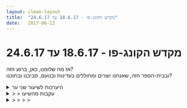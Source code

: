 ```yaml
---
layout: clean-layout
title:  "מקדש הקונג-פו - 18.6.17 עד 24.6.17"
date:   2017-06-12
---
```

# מקדש הקונג-פו - 18.6.17 עד 24.6.17 
אז מה שלומנו, כאן, ברגע הזה?<br> ובבית-הספר הזה, שאנחנו יוצרים ומחוללים בעדינות ובנועם, סביבנו ובתוכנו?

<details>
                    <summary>היערכות לשיעור שני ער</summary>
                    חדש, עמוק, שמח, קסם. רוצה שערים חדשים היום. שני מודלים שעולים בי והייתי רוצה שיהיו נוכחים, תלויים באוויר כמו מין ספרי עזר כאלה הם 4 השערים ו-6 האמנים (הפירמידה והקוביה). להעמיק את החיבור אל הדבר שקראתי לו ברביעי לפני שבועיים - &quot;השקט העתיק הנובע מהגוף - והרפואה העמוקה הטמונה בו&quot;. להעמיק בהרמוניה עם הקרקע - גלגולים למשל חופשי קדימה ואחורה. רוצה התייחסות טובה אל רשימת המטרות קצרות הטווח שאני עוסק בהן כרגע. <br> <br> לקרוא ולכתוב קצת בספר אמנות הלחימה שלי. עליית רמה בעומק ובמיקוד שבהן אני על הפרוייקט הזה. כולל נוכחות של מנחה חיצוני פנימי (מגניב) שמתקן שגיאות ונותן הנחיות. עליית רמה בתקשורת פשוטה וממורכזת עם האחרים. נוכחות גבוהה יותר במהלך קבלת הנחיות - אני משתמש בהן באופן מודע. הן פותחות איזורי מחקר. יצאתי מהשיעור שמח, מחייך, פשוט.
                  </details><details>
                    <summary>> > עקבות מהשיעו</summary>
                    החל ב- 19:20 לערך.<br> הסתיים בסביבות 23:00 (נדמה לי)<br> מיכל, שיר, אסא, ריב, שני, אליאור<br> <br> התקדמות בהגעה נינוחה לשיעור. מצויין. <br> <br> השקט העתיק העולה מן הגוף - דרושה קצת יותר כוונה בהעמקה אל זה. <br> <br> התקדמות בקפיצת ארבע גפיים על או מעל מכשול - יש לשים לב לבטיחות באופן מיוחד בתרגיל זה. הוא חייב להתבצע מאוד בטוח ונינוח. אפילו טיפה של רשלנות מבחינה זו, כבר הופכת אותו למעט מפחיד. קל לעשות אותו בטוח. רק צריך את המודעות הזו. <br> <br> עבודה על שלמות תנועתית של הבעיטות. באיטיות, במכוונות. עבודת שליטה באוויר. ניתן להניח לעבודה זו להתפתח בהדרגה למעין טאי צ&#39;י של הרגליים. ואז לשחק בחופשיות עם קצבים ועוצמות. קצת תחושה של רקדן בלט כזה. ואן דאם. <br> <br> גלגולים: קל מאוד לעשות שהרגליים לא יחבטו ברצפה. המיקוד הזה גם עוזר בדברים אחרים. הריצפה היא חברה שלי, בת בריתי הנאמנה. ברגע שדבר זה נמצא במודעות, איכות העבודה עימה עולה. <br> <br> עבודה עם שיעור ראשון של תלמיד חדש: כיף, מגוון, עדין, בטוח, מתאים לאדם. בסוף השיעור ניתן לעבור יחד על הדברים שעשינו, כדי שייצא עם מודעות לרשימה המגוונת והעשירה של הדברים שהוא עבר בשיעור.<br> <br> התקדמות במיומנות בתפעול המערכות הרגשית, התנועתית והאינסטיקטיבית. <br> <br> עבודה איכותית עם רגשות - כעס ואשמה.<br> האשם מושלם ואהוב על ידי בדיוק כפי שהוא, ללא סייגים וללא פשרות. עכשיו ניתן גם לחפש איך ומה לשפר ולהיטיב.<br> <br> המערכת האינסטינקטיבית:<br> מצב שבו המערכת נמשכת למה שטוב לה, ונדחית באופן טבעי ממה שמזיק לה. אינטגרציה של המערכת עם הרגשות והמחשבות. זה חלק ממוגנות חסרת פשרות. שגם הסעיף הקודם עסק בה.<br> <br> עוד המערכת הרגשית:<br> לפנות אל סימפטומים גופניים ולהיות מוכן להרגיש אותם רגשית. להזמין אותם להתבטא רגשית. <br> <br> תודה!!<br>
                  </details><details>
                    <summary>> > > > </summary>
                    
                  </details><details>
                    <summary>ראשון 18:00 18.</summary>
                    <br> שעת התחלה : 17:33<br> <br> עבודה על חמשת הערכויות שקיבלתי בשיעור הקודם. <br> התחלתי את השיעור עם השעון וראיתי שמסתדר שכל הערכות תקבל חצי שעה.<br> <br> לפני כל הערכות חשבתי על אופציות נוספות (בנוסף למה שקיבלתי שבוע שעבר) להערכות, ורשמתי אותן במחברת.<br> וביצוע ברמה שמתאפשרת לכל הערכות.<br> <br> הערכות 1 :<br> שיעור קונג פו לבד : <br> יצירת קווים מנחים לשיעור כגון איזה אומנות מקבלת דגש (לחימה, יכולת או בריאות) מיקום, זמן. מה אני רוצה ללמוד עכשיו מה לטווח הארוך.<br> שלווה ונינוחות האופציה לשנות ולהנות .<br> בשלב השני ניסיתי ליצור שיעור בעצמי.<br> <br> הערכות 2 :<br> שיפור מקום העבודה, הסיטואציה שקיבלתי שבוע שעבר היתה קבלת פרויקט חדש. הרגשתי חופשי לשנות את הסיטואציה לכזו שאין ברשותי משימה ברורה כאשר אני במקום מסוים. <br> יצאו לי מלא אופציות ורובן דרשו להכין רשימות. <br> הכי מאתגר וקשה היא משימת הכנסת מוטיבציה והנאה.<br> בשלב השני ניסיתי ליצור רשימה שכזו באחד הפרויקטים.<br> <br> בין הערכויות מצאתי את עצמי הולך ומנסה לשחרר בעיקר את הכתפיים והאגן בהשראת תרגיל תחרות השחרור.<br> <br> הערכות 3 :<br> קרב אימון.<br> עבודה רגלים בעיטות התחמקויות חבטות.<br> במהלך העבודה האישית הציע לי ריב עבודה משותפת, אם משתלב בשיעור, ושאל מה ארצה. קצת מוזר היה להגיד קרב במיוחד בהזדמנות הראשונה שאנחנו עשויים לעבוד ביחד. אבל זה הכי השתלב בשיעור. והטיימינג היה מדויק.<br> שמחתי מאוד לעבוד איתו ממש בקטנה, אפיילו קיבלתי אינפוט, מתנה ממנו, לבחור צעד פשוט שעליו ארצה לעבוד (בחרתי בהגנה מירבית)<br> המשכנו לעוד מספר שניות נפלאות, המתנה שלו עזרה מאוד. <br> <br> הערכות 4 : <br> תצוגה / מבחן<br> מחשבה על מה עשויים לתת לי .<br> יצאו לי שתי הנחויות : הצג שתי פורמות עבדתי על מהירות של פרומה 1 ו - 3.<br> הכן מקטע בעל 7 תנועות :&nbsp;&nbsp;עבדתי על הקטע ויצא : עמידת מוצא, מעבר לעמידת קרב רגל לאחור, הסטה של בעיטה עם כריות היד, בעיטה צידית עם הרגל הפנויה -קידמית, בעיטה עם הרגל השניה סיבוב מבחוץ לבפנים,סיבוב לבעיטה צידית נוספת, כניסה עם מרפק וחבטה ממשיכה.<br> <br> <br> הערכות 5 :<br> דיבור עם זר.<br> דמיון סיטואציה הפוכה.<br> דיבור עם 2 אנשים זרים בכל יום למשך שבוע, 3 לשבוע לאחר, 4 לשבוע לאחר.<br> דמיון הסנריו הגרוע ולקבל אותו בנינוחות והבנה.<br> <br> שעת סיום : 20:00
                  </details><details>
                    <summary>ראשון ב-20:00, 18.6.17</summary>
                    בדרך - התחלתי עם חישת הגוף ועברתי להטען מהיופי בסביבה חיצונית. היו צבעים מרהיבים בשמיים של שעות הדמדומים<br> הנאה מהנשימה בישיבה - היה ממש טוב<br> תנועות של חימום וגמישות באופן מיטיב. היה די חם ושמרתי על תנועות מינימליסטיות.<br> שיפור ההרמוניה עם הקרקע<br> עבודה חופשית - שכבתי על הקרקע והרפיתי עד שהרגשתי שמטפסים עלי כל מני דברים מגרדים. זה העסיק אותי עוד פרק זמן כלשהו במהלך התרגילים הבאים.<br> כפות ידיים ורגליים מונחות על הקרקע, לחוש את המגע עם הקרקע ולשחרר את הנשימה.<br> אותו תרגיל, ללא המגבלה של ידיים ורגליים על הקרקע. מרגישים את החלקים שנוגעים בקרקע.<br> דילוגים מרגל לרגל. לאחר מספר שניות הרגשתי שגופי מתחמם מעבר לרצוי מבחינתי. שיניתי את התרגיל וצמצמתי את התנועות בהדרגה עד כדי העברת משקל מרגל לרגל.<br> הונחיתי לשים לב לכך שהתשדורות הפנימיות שאני מקבל שקשה ושאני לא יכול להמשיך, לא בהכרח אומרות שעלי לעצור, ושאם אמשיך אני עשוי לגלות שזה מועיל לי ושהגוף שלי אוהב את זה (לא בדיוק במלים האלו, אבל זו היתה רוח הדברים כפי שאני זוכר)<br> התאור נשמע מוכר, ואם זאת לא תאם את מצבי ואת הסיבות להאטה בתנועה. הרגשתי שלא כל כך רואים אותי, אף כי הדברים לא נאמרו רק עבורי.<br> בהמשך הונחיתי בישיבה, לשחרר את השומר המדומה, שגורם לי לעצור מפעילות רצויה כלשהי מסיבות דמיוניות, כמו עייפות וקושי או שעמום ולהציב במקומו שומר ממשי ומחובר (משהו בסגנון הזה). שוב הרגשתי שההנחיה לא כל כך מתאימה עבורי. ניסיתי לעבוד עם זה, לחפש מצבים בחיים עבורם זה כן מתאים.<br> עבודה קצרה עם גילגולים<br> ברכה<br> <img src="http://www.timg.co.il/tapuzForum/images/Emo23.gif" alt="|לב|"><br>
                  </details><details>
                    <summary>*** עזרה זמנית מבן: מפות-ידע **</summary>
                    טיילו רגע למעלה במבטכם, אל ראש עמוד האינטרנט הזה. יכול להיות שתצטרכו לגלול אותו קצת (אגב, <a href=http://www.magicalkungfu.com/innergate.php target=_blank style=color:blue>זוכרים</a> שלא קוראים ביומן השיעורים דרך הסמרטפון, בדרך כלל? יודעים למה?).<br> <br> בראש עמוד האינטרנט הנוכחי, אתם יכולים לראות את ההנחיות הבסיסיות, הראשוניות, לשימוש ביומן השיעורים.<br> כפי שאנחנו יכולים לראות, זה מתחיל ככה:<br> <br> &quot;ליומן שיעורים זה שלוש מטרות בסיסיות: <br> 1. <b>לתעד את החומר</b> שלמדנו בשיעור. <br> 2. <b>לקבל תשובות לשאלות</b> שעלו בנו במהלך/בעקבות השיעור. <br> 3. לשקף את השיעור שלנו לאחרים, איך היה לנו (למשל: הצלחות, קשיים, תובנות).&quot;<br> <br> כפי שאתם יודעים, אם אתם עוקבים (ואם לא אז הנה, התחלתם לעקוב עכשיו, מזל טוב! יששש!!!), אנחנו נמצאים כבר בשלב הרביעי מתוך חמישה, ביישום הבסיסי של סעיף 1.<br> כלומר, נשאר לנו כרגע רק לעבור שם מ&quot;דרגה 4&quot; ל&quot;דרגה 5&quot;.<br> <br> הנה עוד מידע על כך:<br> <a href=http://www.tapuz.co.il/communa/viewmsgcommuna.asp?communaid=40780&msgid=56697474 target=_blank style=color:blue>העזרה של 4.6.2017</a><br> <a href=http://www.tapuz.co.il/communa/viewmsgcommuna.asp?communaid=40780&msgid=56692466 target=_blank style=color:blue>העזרה של 29.5.2017</a><br> <br> בהצלחה ובהנאה לנו בהמשך דרך פלאים זו <img src="http://www.timg.co.il/tapuzForum/images/Emo77.gif" alt="|שי|"><br><br><table width='70%' cellpadding='0' cellspacing='0' bgcolor='#C6C7C6'><tr><td height='1'></td></tr></table><br><b>מדברים על מדיטציה:</b> <a href="http://forums.tapuz.co.il/meditation" target="_blank">http://forums.tapuz.co.il/meditation</a><br/><br/>לומדים את אמנות המדיטציה: <a href="http://www.ThePracticalMeditation.com" target="_blank" rel=nofollow>www.ThePracticalMeditation.com</a><br/>לומדים את אמנות היכולת: <a href="http://www.MagicalChanging.com" target="_blank" rel=nofollow>www.MagicalChanging.com</a>
                  </details><details>
                    <summary>> > חלקיקים לדוגמה משני 20:30, 19.6.201</summary>
                    יש צורות רבות ושונות של דילוגים &quot;על הכריות&quot;. הנה כמה דוגמאות בסיסיות: יש את הצורה שלומדים בדרך כלל בהתחלה. יש צורה שהפוכה לה, שבה הרגליים נעות פנימה במקום החוצה. יש צורה שכוללת מעין גלישה לאחור. יש צורה שבה נעים אחורה וקדימה, אחורה על שתיים וקדימה על אחת, באופן שמאפשר לנו להטעות את היריב ולנטרל אותו.<br> <br> אפשר לנהל לעצמנו את השיעור בתוך בתי-ספר מוגדרים, כגון בית-הספר לאמנות התנועה, בית-הספר לאמנות ההגנה, בית-הספר לאמנות היצירה וכו&#39;.<br> <br> עשיית משהו מתוך פונקציה שגויה אצלנו, נקראת על-ידי אנשים &quot;חוסר כשרון&quot;, &quot;מגושמות&quot; ועוד. עשיית משהו מתוך פונקציה נכונה אצלנו, נקראת על-ידי אנשים &quot;כשרון&quot;, &quot;השראה&quot; ועוד. למעשה, אפשר שאנחנו מוכשרים ביותר במשהו שדימינו כי איננו מוכשרים בו. פשוט התרגלנו לגשת אליו דרך פונקציה לא נכונה. יש פונקציה שיודעת לתפוס כדור, אחרת יודעת לקרוא את הבעותיהם של אנשים וכו&#39;. יש בנו אלפי פונקציות. כל אחת יודעת לעשות את שהיא יודעת לעשות.<br> אם ננסה להשתמש לצרכי פתרון תרגיל בחשבון, בפונקציה שיודעת מה אחרים מרגישים, יהיה נדמה לנו שאנחנו לא טובים בחשבון או שחשבון זה קשה; ואם ננסה להשתמש לצרכי ידיעת רגשותיהם של אחרים, בפונקציה שיודעת לפתור תרגילים בחשבון, יהיה נדמה לנו שאנחנו לא טובים בקריאת אנשים. בשני המקרים, אפשר שאנחנו מוכשרים ביותר בדבר שאותו ניסינו לעשות, אולם פשוט לא הענקו לעצמנו צ&#39;אנס.<br> בעזרת עזרה מתאימה, אפשר לעבור להשתמש בפונקציה המתאימה, לכל דבר ודבר.<br> <br> כל פונקציה וכל תפקוד, עוברים את השיעור שלהם.<br> יש לאפשר להם להיות בתרגיל, להיות בשיעור, במידה הנדרשת, הקוראת להם.<br> <br> בראש ובראשונה, יש לשמור על עצמנו.<br> באם משהו לא מדוייק, יש להתחיל באמירת STOP מיידית, הימנעות מכל המשך... ואז לבדוק מה, מי, מו, כמה, למה.<br> לא מתגלגלים על הראש. גלגול נעשה מבלי שהראש נוגע כלל בקרקע, אפילו לא קצת בטעות.<br> <br> ארבע הסטות בסיסיות:<br> החוצה (&quot;קוף&quot;), פנימה (&quot;נחש&quot;), החוצה &quot;הפוכה&quot; (&quot;ענן&quot;), פנימה &quot;הפוכה&quot; (&quot;ענן&quot; גם כן).<br> כל אחת מהן יכולה להתבצע בעזרת היד הקדמית או האחורית.<br> יש להיזהר מלקבע כינויים ושמות.<br> מישהו יכול להגיד &quot;החוצה&quot; או &quot;פנימה&quot; ולהתכוון למשהו אחר לגמרי.<br> בכל שיחה, יש להתכוונן זה לזה בפשטות, בלא צורך בדיון, בדרך כלל.<br> <br> אפשר לאפשר לרגל לנטרל את הזולת באבחה תלת-תנועתית:<br> לרגל, לראש, לגוף.<br> <br> בקרב הפלות, אפשר להתקדם בהדרגה, תחילה פשוט על-ידי פגיעה ביציבות של היריב.<br> זה לא רק &quot;הפלה&quot; או &quot;אי הפלה&quot;, אלא גם תהליך של איבוד יציבותו, עד להפלתו.<br> <br> כאמור, אלה הם רק <b>דוגמאות לחלקיקים</b>. יש הרבה חומר נוסף, אחר לגמרי, שהועבר בשיעור (מבחוץ ו/או מבפנים). בעקרון אפשר למצוא (hopefully) מידע נוסף שהוצב במקום המתאים ביומן השיעורים (בתגובה לשיעור <b>ולא כאן</b>).<br><br><table width='70%' cellpadding='0' cellspacing='0' bgcolor='#C6C7C6'><tr><td height='1'></td></tr></table><br><b>מדברים על מדיטציה:</b> <a href="http://forums.tapuz.co.il/meditation" target="_blank">http://forums.tapuz.co.il/meditation</a><br/><br/>לומדים את אמנות המדיטציה: <a href="http://www.ThePracticalMeditation.com" target="_blank" rel=nofollow>www.ThePracticalMeditation.com</a><br/>לומדים את אמנות היכולת: <a href="http://www.MagicalChanging.com" target="_blank" rel=nofollow>www.MagicalChanging.com</a>
                  </details><details>
                    <summary>> > חלקיקים לדוגמה משלישי 09:00, 20.6.201</summary>
                    אגרוף הוא תנועה מהירה כברק, השבה לבסיסה. הוא לא מורכב משתי תנועות - הלוך ושוב - אלא מתנועת חזרה בלבד, חזרה מעומק המטרה. החזרה כבר כוללת בתוכה, באופן טבעי, הכרחי ובלתי-נמנע, את ההגעה לשם. מיומנות הבסיס היא נגיעה בפני השטח. זהו האיכון. כדי לקבל אפקט, מכוונים פנימה יותר, החל ממילימטר עמוק יותר מפני השטח וכלה בכמה עשרות ס&quot;מ.<br> <br> בכל חבטה שהיא, עבודה עם מטרה נייחת היא סוג של הקדמה. כשעוברים את שלב ההתחלה, המטרה מתחילה לנוע בהתאם.<br> <br> אפשר לעבוד עם כרית, אפשר לעבוד באוויר, שתי הדרכים משלימות זו את זו - ויש כמובן רבות נוספות.<br> <br> לא נותנים אגרופים מקרוב, נותנים אותם מרחוק.<br> <br> אפשר להעצים בעיטה על-ידי ביצועה מהאוויר.<br> <br> אפשר ורצוי לעבוד על דברים מבלי לפגוע בעצמנו כלל.<br> זה לא פוגע בעבודה - להיפך.<br> <br> עמידת ידיים והליכת ארבע הן שתי צורות בסיסיות, מני רבות, של תנועה.<br> <br> אפשר לכלול בכל שיעור הזנות זעירות, בנות מספר שניות, של נושאים שונים, מיומנויות שונות, כרצוננו.<br> כך, בדקה-שתיים של עבודה מדי שיעור, לאורך זמן, אפשר לחולל שינויים ושיפורים עצומים.<br> <br> מפת שיעור היא כלי שמאפשר לנו להפיק יותר מכל שיעור, ליהנות ממנו יותר, ללמוד ממנו יותר.<br> גם מפת יממה או מפת יומיום עושה את אותו הדבר, לא רק לשיעור אלא ליום הנתון כולו.<br> <br> כאמור, אלה הם רק <b>דוגמאות לחלקיקים</b>. יש הרבה חומר נוסף, אחר לגמרי, שהועבר בשיעור (מבחוץ ו/או מבפנים). בעקרון אפשר למצוא (hopefully) מידע נוסף שהוצב במקום המתאים ביומן השיעורים (בתגובה לשיעור <b>ולא כאן</b>).<br><br><table width='70%' cellpadding='0' cellspacing='0' bgcolor='#C6C7C6'><tr><td height='1'></td></tr></table><br><b>מדברים על מדיטציה:</b> <a href="http://forums.tapuz.co.il/meditation" target="_blank">http://forums.tapuz.co.il/meditation</a><br/><br/>לומדים את אמנות המדיטציה: <a href="http://www.ThePracticalMeditation.com" target="_blank" rel=nofollow>www.ThePracticalMeditation.com</a><br/>לומדים את אמנות היכולת: <a href="http://www.MagicalChanging.com" target="_blank" rel=nofollow>www.MagicalChanging.com</a>
                  </details><details>
                    <summary>> > חלקיקים לדוגמה משלישי 21:30, 20.6.201</summary>
                    אפשר לסיים את השיעור בעזרת X אמירות (מוחלט מראש) של רצף מסויים, כגון &quot;הכל בסדר&quot; או &quot;אני אמן בלהיות עצמי&quot;.<br> אפשר לתת לכל אמירה ואמירה משמעות עמוקה עבורנו.<br> <br> אפשר שכמחצית מהחוויה הנתונה, במקום להיבלע בחוויה הנתונה, תהא של עצמי החווה את החוויה הנתונה.<br> <br> אפשר לדמיין שכולם אוהבים אותי ונותנים לי את היחס שאני רוצה.<br> וההיפך.<br> ולעשות את שניהם בכל מיני גוונים ורמות.<br> ולשים לב מה כל דבר עושה לי.<br> <br> אפשר בכל סיטואציה נתונה לטפח כרצוננו את רובד המנוחה ורבדים נוספים של השתפרות/השתדרגות.<br> <br> אפשר להעביר את הכרית בינינו, בעזרת השלכה לאוויר, תוך שבכל פעם שאנחנו מחזיקים את הכרית, הפרטנר יכול לחולל שבע בעיטות או מספר אחר כלשהו עליו הסכמנו, כמו גם פרמטרים אחרים שתיאמנו בינינו.<br> <br> אפשר להעמיק את ההרמוניה בין כפות רגלינו לסביבה, בין היתר בעזרת עבודה על שלל איכויות כגון:<br> ~ חישת הקרקע בעזרת כפות הרגליים<br> ~ שימוש בקרקע כדי לחולל עיסוי פלאי לכפות רגלינו<br> ~ הדרגתיות ועדינות<br> <br> אפשר שכל אחד יעניק לשני שבע בעיטות ברגליים, לפי תור.<br> אפשר תחילה לאפשר להן להיות; ובהמשך להקשות עליהן בעזרת תנועותנו.<br> אפשר גם להפוך את זה בהמשך לסימולטני, להוסיף ידיים וכו&#39;.<br> <br> כאמור, אלה הם רק <b>דוגמאות לחלקיקים</b>. יש הרבה חומר נוסף, אחר לגמרי, שהועבר בשיעור (מבחוץ ו/או מבפנים). בעקרון אפשר למצוא (hopefully) מידע נוסף שהוצב במקום המתאים ביומן השיעורים (בתגובה לשיעור <b>ולא כאן</b>).<br><br><table width='70%' cellpadding='0' cellspacing='0' bgcolor='#C6C7C6'><tr><td height='1'></td></tr></table><br><b>מדברים על מדיטציה:</b> <a href="http://forums.tapuz.co.il/meditation" target="_blank">http://forums.tapuz.co.il/meditation</a><br/><br/>לומדים את אמנות המדיטציה: <a href="http://www.ThePracticalMeditation.com" target="_blank" rel=nofollow>www.ThePracticalMeditation.com</a><br/>לומדים את אמנות היכולת: <a href="http://www.MagicalChanging.com" target="_blank" rel=nofollow>www.MagicalChanging.com</a>
                  </details><details>
                    <summary>> > חלקיקים לדוגמה מרביעי 07:00, 21.6.201</summary>
                    אפשר לטפח את ישות הבעיטה שלנו ולעשותה יותר ויותר כייפית, מיטיבה, מועילה, מופלאה וכו&#39;.<br> <br> אפשר לתת שבע בעיטות לכרית ולהתחלף במסירה חלקה, כאשר אחיזת הכרית והעבודה עם האנרגיה של הבעיטות, של עצמנו וכו&#39;, איננה חשובה פחות מאשר הבעיטות עצמן.<br> <br> אפשר להעמיק את החופש שלנו... ולהשתמש בו בתבונה רבה.<br> <br> כאמור, אלה הם רק <b>דוגמאות לחלקיקים</b>. יש הרבה חומר נוסף, אחר לגמרי, שהועבר בשיעור (מבחוץ ו/או מבפנים). בעקרון אפשר למצוא (hopefully) מידע נוסף שהוצב במקום המתאים ביומן השיעורים (בתגובה לשיעור <b>|ולא כאן</b>).<br><br><table width='70%' cellpadding='0' cellspacing='0' bgcolor='#C6C7C6'><tr><td height='1'></td></tr></table><br><b>מדברים על מדיטציה:</b> <a href="http://forums.tapuz.co.il/meditation" target="_blank">http://forums.tapuz.co.il/meditation</a><br/><br/>לומדים את אמנות המדיטציה: <a href="http://www.ThePracticalMeditation.com" target="_blank" rel=nofollow>www.ThePracticalMeditation.com</a><br/>לומדים את אמנות היכולת: <a href="http://www.MagicalChanging.com" target="_blank" rel=nofollow>www.MagicalChanging.com</a>
                  </details><details>
                    <summary>> > חלקיקים לדוגמה מרביעי 20+22, 21.6.201</summary>
                    אפשר לפתוח מרחב פנימי של ריבועים, חלונות אור, אפילו לפני שיודעים איזה נושאים נכללים בכל אחד מהם.<br> <br> שישה צמדים מועילים לחציית הפרק הראשון: אמני תנועה ולחימה, בריאות והגשמה, למידה ואושר.<br> <br> ארבע שכבות שאפשר למצוא ב&quot;עצמנו&quot;:<br> 1. אותנו הנצחיים יחסית, היי;<br> 2. כשהתגלמנו בעולם הזה כבני-אדם, יצרנו משהו חדש, אפשר להגיד, שאותו הבאנו לעולם הזה;<br> 3. כאן, התפתחו בנו והצטרפו אלינו מגוון דברים;<br> 4. וגם הסתפחו אלינו ומשוקפים מאיתנו דברים שאינם עצמנו כלל וכלל.<br> כל אחת משלוש השכבות הראשונות הן <b>אנחנו</b>, בשכבות שונות שלנו.<br> השכבה הרביעית, בהגדרתה, <b>איננה</b> אנחנו אך יכולה להופיע ככזאת, בפנינו ובפני אחרים.<br> זוהי לא תיאוריה, אלא תרגיל או מפת עבודה.<br> <br> שקי החול שאותם אנחנו מטילים החוצה מכדור הפורח שלנו בכדי שימריא, ובכן, איננו שונאים אותם או נאבקים בהם, להיפך, הם עוזרים לנו (ועזרו לנו גם קודם) ואנחנו מודים להם. גם אחרי ששחררנו אותם והמראנו, אנחנו חושבים עליהם בהודיה.<br> <br> השכבה הראשונה (&quot;החצר החיצונית&quot;) היא רובד אוטומטי למדי.<br> השכבה השניה (&quot;החצר הפנימית&quot;) דורשת יותר אמת, יותר יוזמה, יותר ביטוי, יותר להיות עצמנו; היא רובד של יצירה.<br> השכבה השלישית (&quot;אולם הכניסה של המקדש&quot;) היא כבר משהו אחר לגמרי.<br> אם הילד שבא לגן הילדים מייצג את השכבה הראשונה ואותו ילד שגדל בשנה-שנתיים ועודנו מגיע לגן אולם קודם כל בשביל לעזור לילדים ולגננת מייצג את השכבה השניה, אז השכבה השלישית יכולה להיות מיוצגת על-ידו כשהוא כבר גדול ומגיע לא כילד אלא כבוגר שבא לטפל בילדים האחרים + לקדם את כל הארגון.<br> <br> אפשר להיפתח תנועה חדשה לגמרי או חדשה למדי, בעודנו משתמשים בהנחת עבודה לפיה יש רבות כאלה.<br> אפשר לאחר-מכן לעשות זאת גם ברובד של תנועה פנימית כלשהי.<br> <br> כאמור, אלה הם רק <b>דוגמאות לחלקיקים</b>. יש הרבה חומר נוסף, אחר לגמרי, שהועבר בשיעור (מבחוץ ו/או מבפנים). בעקרון אפשר למצוא (hopefully) מידע נוסף שהוצב במקום המתאים ביומן השיעורים (בתגובה לשיעור <b>ולא כאן</b>).<br><br><table width='70%' cellpadding='0' cellspacing='0' bgcolor='#C6C7C6'><tr><td height='1'></td></tr></table><br><b>מדברים על מדיטציה:</b> <a href="http://forums.tapuz.co.il/meditation" target="_blank">http://forums.tapuz.co.il/meditation</a><br/><br/>לומדים את אמנות המדיטציה: <a href="http://www.ThePracticalMeditation.com" target="_blank" rel=nofollow>www.ThePracticalMeditation.com</a><br/>לומדים את אמנות היכולת: <a href="http://www.MagicalChanging.com" target="_blank" rel=nofollow>www.MagicalChanging.com</a>
                  </details><details>
                    <summary>> > > > * אופס, צ"ל: "לחציית הפרק השני</summary>
                    <br><br><table width='70%' cellpadding='0' cellspacing='0' bgcolor='#C6C7C6'><tr><td height='1'></td></tr></table><br><b>מדברים על מדיטציה:</b> <a href="http://forums.tapuz.co.il/meditation" target="_blank">http://forums.tapuz.co.il/meditation</a><br/><br/>לומדים את אמנות המדיטציה: <a href="http://www.ThePracticalMeditation.com" target="_blank" rel=nofollow>www.ThePracticalMeditation.com</a><br/>לומדים את אמנות היכולת: <a href="http://www.MagicalChanging.com" target="_blank" rel=nofollow>www.MagicalChanging.com</a>
                  </details><details>
                    <summary>> > חלקיקים לדוגמה מחמישי 18:00, 22.6.201</summary>
                    אפשר להפוך לחיה אחרת, ברמה כזאת או אחרת.<br> ואז, לעבור כך דרך מקום כלשהו או כל דבר אחר.<br> <br> שלוש בעיטות בסיסיות: ישרה קדימה כזאת, מבפנים לבחוץ, מבחוץ לבפנים.<br> הראשונה נהדרת לתקיפה והיא בסיסית מאד, בעיקר תוך כדי דילוג-התקדמות שכזה.<br> השניה והשלישית נהדרות להגנה, להסטה של הראשונה, כאשר השלישית משלבת בכך גם תקיפה בקלות.<br> כל השלוש מגוונות, חשובות ומופלאות.<br> <br> יש ליצור מגע עם האחרים בזמן העבודה.<br> בזמנים אחרים, יש להימנע מליצור מגע עם האחרים בזמן העבודה.<br> <br> יש להשתמש בדמיוננו בעת העבודה באוויר.<br> למשל, כשבועטים, לדמיין את המטרה במדוייק ולחוש את האפקט המבוקש.<br> <br> שלושה צמדים רבי עוצמה, המסייעים לחצות את הפרק השני:<br> אמני תנועה ואמני לחימה<br> אמני בריאות ואמני הגשמה<br> אמני למידה ואמני אושר<br> <br> אפשר להבחין ביצירות שכבר חלפו דרכנו לעולם - יצירות שהתאפשר לברוא דרכנו.<br> ואלה שעדיין לא או לא לגמרי, אך שלגמרי כאן ומבקשות לחלוף דרכנו.<br> <br> יש צורות שונות של מעבר מידיים-על-הקרקע לרגליים-על-הקרקע.<br> צורות שונות של גלגלון הן חלק מהן.<br> <br> אמני למידה מזהים את הפוטנציאל האנושי העמוק שסובב אותם.<br> חוקרים אותו.<br> מהווים חלק ממנו.<br> מנגישים אותו ואת עצמם כחלק מאותו פוטנציאל עמוק ונרחב ביותר.<br> מסוגלים לעבוד היטב עם אנשים אחרים; ומסוגלים לעבוד היטב עם עצמם, לבד.<br> <br> אפשר לזהות בנו שכבות רבות, רבדים רבים.<br> מקורותיהם שונים מאד.<br> אפשר לזהות את המקור האלוהי של הגוף, לדוגמה, ממש כמו שאפשר לזהות את המקור המאד-שונה של דמויות-הדמיון העשויות להשתלט על חלק ממשאבי השרת.<br> <br> כאמור, אלה הם רק <b>דוגמאות לחלקיקים</b>. יש הרבה חומר נוסף, אחר לגמרי, שהועבר בשיעור (מבחוץ ו/או מבפנים). בעקרון אפשר למצוא (hopefully) מידע נוסף שהוצב במקום המתאים ביומן השיעורים (בתגובה לשיעור <b>ולא כאן</b>).<br><br><table width='70%' cellpadding='0' cellspacing='0' bgcolor='#C6C7C6'><tr><td height='1'></td></tr></table><br><b>מדברים על מדיטציה:</b> <a href="http://forums.tapuz.co.il/meditation" target="_blank">http://forums.tapuz.co.il/meditation</a><br/><br/>לומדים את אמנות המדיטציה: <a href="http://www.ThePracticalMeditation.com" target="_blank" rel=nofollow>www.ThePracticalMeditation.com</a><br/>לומדים את אמנות היכולת: <a href="http://www.MagicalChanging.com" target="_blank" rel=nofollow>www.MagicalChanging.com</a>
                  </details><details>
                    <summary>יום שני 19.6.17 בוק</summary>
                    זמן מקדים 10 דקות, איכות טובה משתתפים: אינגריד יואב&nbsp;&nbsp;&nbsp;&nbsp;מיקום: מאחורי מוזיאון תל אביב&nbsp;&nbsp;&nbsp;&nbsp;<br> שיעור של מנוחה, היטענות, אינגריד עדכנה אותי מראש שאינה לגמרי במיטבה. <br> השיעור הוקדש ברובו לקשב פנימי, אמנות הריפוי. עבודה עם תנועה משחררת, עבודה עם קשב פנימי.<br> עבודה ללא עבודה, חוויתי את הריק הראשוני, שבו במסגרת שיעור קונגפו אני אמור להיות בסוג של עבודה<br> לאחר מכן, לאחר סוג של אי נוחות, עם מרכיבים קלים של אשמה, התחילה לפעפע שכבה מעניינת. קשה קצת לתמלל אותה אבל היתה בה אותנטיות מרתקת ומהנה. תרגלתי תנועה, קשב גופני. היה מעניין, נעים לזהות שעם ההסרה של שכבת הדיבור הפנימית, (שאני מזהה שיש לה שימושים מצוינים אך לא בכל סיטואציה) התרגול וההיכרות עם הקונג פו נשארו ללא שום חוסר משמעותי. גם ה״איכות השיעורית״ לא נפגעה. המממ…<br> תרגול עבודה פנימית משותפת, סיום שיעור 08:00 בדיוק (3 שניות בדיוק לפני צלצול בית הספר, מרתק)
                  </details><details>
                    <summary>שני ערב 19.6.1</summary>
                    טיפוח האושר הפנימי<br> שימוש במילים מיטיבות עם עצמי<br> דגש לתרגול גלגול - שיהיה שקט וחלק ללא חבטה של הגוף בקרקע<br> אפשר לשלב תרגול של תנועה ורגש<br> תרגול הכנעות עם אגרופים עם מגבלה פיזית<br>
                  </details><details>
                    <summary>יום רביעי 21.6 בוק</summary>
                    הגעה לנקודת מפגש 6:45. מרגיש כמו איחור.<br> התחלה עבודה עם רמי.<br> <br> אהבתי את הזמן הרב של בין הנחיה/ תרגיל שרמי נותן. <br> קיבלתי הערה מבן, שלא ברור לי איך שם לב, לא לעבוד רק על הרובד התנועתי. אלא גם להרגיש את הגוף תוך כדי התנועה.<br> הערה נוספת שקצת השאירה אותי מעורפלת&nbsp;&nbsp;( ואעלה שאלה במרחב השאלות ) לחוש את הגוף ולשים לב לדברים. לא ברור מתי לשנות בעקבות התחושות ומתי רק לשים לב (ויפאסנה סטייל ) ללא שיפוט.<br> <br> המשכנו לעבוד במעגל על פורמה 3. <br> פורמה כשיר שמנגנים עליו בגיטרה - לדעת מה התווים(פרומה 3 אגרוף לבעיטה הסטה כניסה ישירה עם העצם החיצונית של פרק כף היד, תפיסה של שיער- צוורון וכניסה ישירה נוספת עם היד השניה. <br> נזכרתי בעקבות הדוגמה של בן בשיעורי הפסנתר שלי שהייתי לומד כל יד בנפרד. כמטודה בסיסית ללמידה.<br> נהנתי להפריד את הרגלים והיידים.<br> <br> חמשת החיות, כיף לשוב אליה, עברה בי תחושה שאשמח לסיים אותה. <br> <br> קרב משולש, <br> עבודה על הגנת הראש. בעיקר בלטה. <br> הגנה כצעד בסיסי שאני בוחר לעבוד עליו בבהירות. <br> לנסות לא לבעוט באוויר. <br> לאמוד את המרחק יותר טוב, אני מרגיש שאני לא תמיד מודע למרחק הנחוץ הן לחבטה והן לבעיטה. <br> <br> המשך שיעור עם יואב ורמי עבודה קרב ידיים, עם החלפות. <br> נסיון לשמור על האנרגיה שלי ולא לתת לקרב לקחת אותה למקומות אחרים.<br> <br> לבסוף, סבב של עד 5 מילים על מתנות שקיבלנו מהשיעור. תרגיל שכיף היה לבצע.<br> <br> <br> <br> <br> <br>  <br> <br> <br> <br> <br> <br>
                  </details><details>
                    <summary>> > תזכורת בנוגע לשאל</summary>
                    את השאלה אפשר להעלות ביומן השיעורים או ביומן השאלות, כלומר, יש לנו אפשרות לבחור.<br><br><table width='70%' cellpadding='0' cellspacing='0' bgcolor='#C6C7C6'><tr><td height='1'></td></tr></table><br><b>מדברים על מדיטציה:</b> <a href="http://forums.tapuz.co.il/meditation" target="_blank">http://forums.tapuz.co.il/meditation</a><br/><br/>לומדים את אמנות המדיטציה: <a href="http://www.ThePracticalMeditation.com" target="_blank" rel=nofollow>www.ThePracticalMeditation.com</a><br/>לומדים את אמנות היכולת: <a href="http://www.MagicalChanging.com" target="_blank" rel=nofollow>www.MagicalChanging.com</a>
                  </details><details>
                    <summary>יום רביעי 21.6.17 בוק</summary>
                    שיעור קונג פו - יום רביעי 21.6.17<br> זמן מקדים: 12 דקות, איכות טובה מאד&nbsp;&nbsp;&nbsp;&nbsp;משתתפים: אינגריד, בן, דרור, יואב, רמי, תרצה&nbsp;&nbsp;&nbsp;&nbsp;מיקום: גינת דובנוב&nbsp;&nbsp;&nbsp;&nbsp;<br> הליכה כהזדמנות לשדרוג, תרגול של התבוננות במצב הסופי (הגופני) שאיתו אני רוצה להגיע לגינה, ההליכה כהתקדמות למטרה הזו <br> עבודה מהמרכז. לחוות את המרכז שלי, לראות איך התנועה נובעת ממנו, מניעה אותו. תרגול של בעיטות והסטות מתוך המרכז. <br> שדרוג הגמישות ורמת הנוחות בתנועה, מעבר על ״פרוסות״ או איזורים של הגוף, להתבונן מחדש על תנועה וגמישות ולתת לקשב לתנועה ולמיקוד באותו איזור להנחות אותי בתרגול. בהמשך עבודה על ריפוי והטבה של איזורים שהרגשתי שזקוקים לזה. עבודת גמישות מיטיבה, מטפלת, פחות תובענית.<br> פורמה שלישית - הנחיות או הצעות לשיפור שטובות לכולם. כמה ״מתנות״ שקיבלתי מההנחיות.חוויתי את המיקודים החדשים קצת כמו צעצועים חדשים שאפשר להשתעשע איתם. מכה עם שורש כף היד. <br> ״חצי תנועה״ או תנועה המשכית, שער מעניין להרחבת המגוון, הרגיש לי כמו מין תו חדש בין שניים מוכרים, היה מעניין לעבור דרך השער הזה ולחוות קצת את הפוטנציאל.<br> תרגול פורמה עם יד אחת, עם שתיים ללא תנועה, עוד שערים לעבודה עם פורמות (ובכלל)<br> תרגול בשלושה בתוך הטבעת על בעיטות. שמירת ראש, ראיה היקפית, עבודה סימולטנית, הגנה, התקפה. עבודה עם חפצים ועצמים קיימים לטובת תרגול. <br> גשם מלווה את השיעור לסירוגין. לא מפריע במיוחד, הצרוף של אויר חם לחות וגשם הרגיש קצת כמו חו״ל. תוהה אם להיכנס למחסה, מזהה שהגשם לא מטריד אותי במיוחד.<br> עבודה פנימית עם נשימה. גשם, מוסיף רובד של עניין, הפעם זה טפטוף חלש ולא מפריע. <br> השיעור כרצף של מודעות בצירוף הנחיות ותרגולים (כולל הפסקות ועצירות לפי בחירתי) נשמע כמו משהו שהייתי רוצה לתרגל גם מחוץ למסגרת השיעורים הרשמיים (כמה רעיונות- שגרת בוקר, נסיעה לעבודה)<br> סיום שיעור 08:45 (כנראה)<br>
                  </details><details>
                    <summary>היערכות לשיעור רביעי ליל</summary>
                    הגעה בנחת עד 20:45 לכל המאוחר.<br> <br> פתיחת 4 המחקרים ב-6 בתי הספר. <br> מנחה חיצוני פנימי נוכח ומתקן.<br> דגש על קבלת הנחיות ברורה. הנחיה מתקבלת כטקסט ברור, או מתורגמת לטקסט. נשארת נוכחת ככותרת לכל אורך התרגול - תלויה, מוכנה לעיון מחדש. <br> דגש מיוחד על מצב למידה ומחקר בכל סביבות העבודה. <br> מכשיר עזר: דקת מהות.<br> <br> אלמנטים נוספים:<br> השקט העתיק הנובע מהגוף והריפוי הבא עימו<br> הקרקע הטובה<br> כניסה למקדש אמנות הלחימה<br> עוצמה אדירה של הלב<br> ליזום שיתופי פעולה<br> <br> במהלך השלב המשותף - ראיית האחרים ברמה גבוהה<br> תקשורת פשוטה ונעימה מאוד<br> הנאה גדולה בעבודות משותפות/זוגות<br> הבאת תועלת גדולה לאחרים לעצמי ולבית הספר<br> נשאר ער לפרוייקט העצמאי והנפרד שלי<br> <br> בשלב האחרון, לפני סיום השיעור<br> ראיית היום יום שלי ביחס לשיעור שעברתי<br> כיצד אפשרי שדברים ממרחב ההולודק יתבטאו במרחב המציאות
                  </details><details>
                    <summary>> > תיקונים ותוספו</summary>
                    אלמנטים:<br> 4 מחקרים כפי שהם מתבטאים בפעילות.<br> צלילות<br> עדינות<br> מרחב<br> <br> תיקון ניסוח:<br> מכוונן להבאת תועלת לאחרים לעצמי ולביה&quot;ס
                  </details><details>
                    <summary>שעור יום ד' 21.6.2017 בק</summary>
                    הגעתי בזמן, כלומנר מעט אחרי השעה 6:30, כמה דקות לפני יואב. תרצה כבר הייתה שם. רמי ודרור הגיעו בהמשך.<br> <br> התיישבתי ועשיתי מדיטציה תוך התמקדות בתחושות הגוף שלי. לא הרגשתי טוב. בבקר כשקמתי אפילו שקלתי לרגע לבטל השתתפות. אבל אז שיניתי את ההסתכלות שלי וראיתי שמעבר למאמצי ההתראגנות שלי כדאי לי ללכת כי בטוח ארוויח מהשיעור.<br> טיפחתי שמחה בגוף. משהו התחיל לבצבץ שדומה לשמחה, מצבי מעט השתפר. בן הגיע ומיד הודעתי לו שאני מרגישה כל כך טוב ושקמתי עם אזניים סתומות ושומעת עוד פחות מהרגיל.<br> <br> בן הנחה את יואב להתחיל את השיעור שלו, שלי ושל תרצה.<br> התחלנו בהתבוננות בגוף. התמקדתי, תוך כדי הליכה, בלחוות אושר. נעזרתי בכל מיני טכניקות קטנות: הרפיה, הנאה ממגע כפות הרגליים בקרקע, הנאה מלהסתכל על פרחים, עצים, ציפורים, שמיים כחולים וכל מה שעושה לי שמח בלב. <br> שמתי לב שהנשימה שלי מאוד קטנה ורדודה. עלה לי דימוי כאילו אני יושבת בתוך סדק של סלע, משום מה. חווה מעט קור, האזניים שלי סתומות, אי בקושי שומעת, ההאוזנייים שלי קרות מאוד. התרכזתי על האזניים במטרה לחמם אותן.<br> בגינת דובנוב יואב לקח אותנו לדשא. מהר מאוד בן השאיר אותי עם תרצה והטיל עלי להעביר את השיעור שלי ושל תרצה. שמתי לב עוד מלפני תחילת השיעור שתרצה החזיקה את אזן ימין שלה כאילו כואב לה. התברר שצדקתי. התמקדנו ברוגע, מתיחות, מעט גמישות, לשפר את תחושת הגוף. בן הודיע לי שעלי לעבור תוך 7 דקות לאזור הדיסקית.<br> קרה לי משהו מעניין: במקביל נבהלתי כי מעולם לא שמעתי על חפץ או מתכן בפרק שנקרא &quot;הדיסקית&quot;. באופן מוזר מיד ראיתי בדימיוני את המתכן העגול של נראה כמו צלחת. אבל יש גם גלגל אנכי שמסתובב על מיסבים. מאוחר יותר הבנתי שבן התכוון אליו, אבל מאחר ושני המתכנים עומדים זה ליד זה, האזור שבן התכוון אליו היה מובן לי. אבל לא הייתי בטוחה. חששתי מאי הבנה וביקשתי הסבר על מה זה דיסקית. בן כאילו קצת גער בי וטען שהבנתי ולמה אני שואלת אם הבנתי. חשבתי על זה והבנתי שיש לי את הציפיה הזו שצריך להציג לי את הדבר החדש הזה שמדברים עליו.<br> אליר כ-5 דקות עברנו לרחבת המתכנים. שם התמקדנו על הרפייה עמוקה והנאה. הרשיתי לעצמי לצלול לתוך הרפיה עמוקה, כולל שכיבה על הגב. מאוד נהניתי מתחושת החופש הזו לרגע.<br> קיבלנו הנחיה מבן להתאמן על בעיטות עם הרגל הקדמית. ראיתי שאני נוטה לבצע בעיטות עם הרגל האחורית והיה לי ממש מאתגר.<br> באיזה שהוא שלב התבקשנו לחלוץ נעליים.<br> לאחר מכן בן נתן לי ולתרצה כרית אימונים והנחה אותו לתת בכל פעם 7 בעיטות, כשלומדים גם מלתת בעיטות וגם מלהחזיק את הכרית. נהניתי לתת בעיטיות רגועות, ללא מאמץ היתר שאני רגילה לתת ועוד יותר נהניתי מהפעמים שהצלחתי להזיז את תרצה ממקומה. <br> לאחר כ-10-15 ד&#39; בן קרא לכולנו - רמי, יואב, דרור, תרצה ואינגריד, לעמוד לידו במעגל ולהתאמן בפרום ה-3. קיבלנו ממנו הערות על העבודה שלנו שנוגעות לכולנו. היה טוב. אז התבקשנו להתחיל לפרק את התנועות, להשתחרר מכוריאוגרפיה שבה אנחנו רגילים לבצע את הפורמים, לפרק אותן לסטים של תנועות מעולם הלחימה. היה מאתגר ומעניין. בן גם הדגים, זה עזר. <br> לאחר מכן התחלקנו. תרצה ואני חזרנו לעבוד יחד, בן הנחה אותי להמשיך את שיעורנו עד סופו והוא נפרד מאיתנו.<br> אני ותרצה התיישבנו זו מול זו בשילוב ידיים, היה כיף, עם המון שקט. הונחינו להרגיש את הפרטנרית ולדמיין אור לבן שעובר דרך שתינו. זה היה מאוד פשוט וטבעי, לא יצר כל רעשים. סיימנו את שיעורנו בשעה 8:15, בדיוק כשהחל לרדת גשם. <br> בהתחל, לפני הסיום, התעלמנו מהגשם כי הטיפות היו כ&quot;כ קטנות וקלות. אבל בהדרגה זה התחיל להרטיב אותנו מעט. לא חשבתי לשנות משהו בהתנהלות שלנו. רק היזזתי את הנעליים והגרביים שלי ושמתי אותן מתחת ל&quot;צלחת המסתובבת&quot; כדי שהן לא ירטבו. <br> לא סיימתי את השיעור שלנו בשל הגשם אלא כי רציתי לסיים אותו אז. רמי, דרור ויואב המשיכו להתאמן תחת הגשם כשהלכנו.<br> שמתי לב בסוף השיעור שבית החזה שלי קיבל נפח ושהנשימה גדלה, שהרגשתי הרבה יותר נוכחת ושמחה ורגועה מאשר בתחילת השיעור - ובעיקר שהאזניים והגוף הרגישו חום נעים. חשבתי על זה שאני יכולה להשפיע על תחושת הגוף באמצעות העצמת תחושת הנוכחות שלי.<br>
                  </details><details>
                    <summary>היערכות לשיעור שב</summary>
                    השיעור מבחינתי יכלול גם את שיעור אמנות היכולת<br> נתנסה הפעם ביצירת שיתוף פעולה עם מישהו בתרגיל חדש<br> הטמעה של הלימודים אל רובד יותר עמוק בי<br> עבודה לפי 3 הצמדים <br> אני בסדר, אתה בסדר, אתם בסדר - להעמיק בזה<br> סגור ומוגן באופן מלא מפני וירוסים רגשיים תוקפניים + הם אינם האנשים הנושאים אותם. זה לא אישי. <br> חיי מושלמים וטובים כפי שהם - העמקה נוספת.<br> מבט-על על הפרויקט.<br> מורה פנימי מלווה את השיעור שלי.<br> אמנות הלחימה שלי עולה רמה - אמתיות. <br> כיוון מחקר קטן ומעניין: לאפשר לחרופה להתבטא באופן מבוקר. <br> אמנות המדיטציה שלי מעמיקה ונעשית עוד יותר נגישה וקלה לכיוון של פועלת תמיד.<br> שיפורים קטנים<br> חוקר עצמאי המפתח את הפיתוח
                  </details><details>
                    <summary>> > עקבות</summary>
                    החל באיחור 15:40<br> הסתיים בסביבות השעה 18:00<br> <br> בחלק הראשון סיגל, יואב, אסא, אלון, עומרי<br> בחלק השני ישראל, תרצה, יואב, ריב ואסא<br> <br> הפרוייקט רב השנים של &quot;הגיבור בעולם הקסום&quot;<br> <br> אסטרטגיות להגברת ההרמוניה עם הסביבה:<br> להיות פתוח לתדרים השונים בלא פניות<br> אני, כמו חיית מחמד שלי. חלקים ממני, כמו חיית המחמד שלי. אהבה.<br> להיות ער לכך שהשכל הישר המקובל (בתרבות, בעולם האדם, גם עלי) איננו כזה של הרמוניה גבוהה במיוחד. לראות עצמי במצב הרמוני יותר, מסונכרן יותר. <br> להיות עם הרוח ולא נגדה<br> להיות אני בתוך גופי, בתוך המעגל, בתוך גג גן העיר, בתוך הרחובות הסמוכים, בתוך העיר, בתוך המדינה, בתוך היבשת, כדור הארץ, היקום. ובחזרה לכאן דרך כל התחנות. ניתן להחזיק בי ביחס לכל אחד מאלה. <br> ניתן ליצר מרחב של עבודת זוגות שהינו מהנה וכיפי, אינטנסיבי ורב עוצמה.<br> ההגנה מפני וירוסים רגשיים (של אחרים, וגם שלי) מנטרלת חלק גדול מהבעייתיות שהיכרתי בעבר במרחבים כאלה. לעתים חשוב לסרב לדברים/ רעיונות / אבחנות לגבי/ פידבקים וכן הלאה. <br> <br> זיכרון איכותי במיוחד שלי במחסן בית הספר המאובק שניתן היה להיכנס אליו דרך חרך סודי בקיר. נעים, שקט, מוגן, מאורה. <br> <br> אני הוא המספר<br> <br> תודה!!<br> <br>
                  </details><details>
                    <summary>שיעור יום ראשון ה 18.6.17 של 20:0</summary>
                    מתחילה את השיעור בבית<br> קבלה עצמית<br> מתחיל השיעור הרשמי<br> תרגיל מראה הפוכה<br> תרגיל לנוע כמו בתוך מים<br> ותרגילים נוספים<br> נסתיים השיעור הרשמי<br> ממשיכה השיעור עוד כשעה<br> קבלה עצמית<br>
                  </details><details>
                    <summary>עקבות ביניים שבת 16:0</summary>
                    <br> לקראת השיעור:<br> הגעתי ב15:30, קראתי ארץ חדשה, חשבתי לשמוע ג&#39;ק קורנפילד.<br> <br> בשיעור:<br> נוכחות בהנחיית אסא<br> התקדמות בקבוצת למידה (הזזות, טכניקות, תנועה)<br> היה לי מגניב להשתמש בטכניקה של:<br> לחשוב שאני בבית ספר לאמנות התנועה<br> היה מגניב לשלוף תרגיל - לאהוב חיה פצועה, אני חיה פצוע לאהוב אותי,<br> <br>
                  </details><details>
                    <summary>> > נפלא, תודה, שאלות</summary>
                    איך היה עם &quot;ארץ חדשה&quot;? באיזה שלב אתה בעבודה עם &quot;ספר קונג-פו&quot; זה? <img src="http://www.timg.co.il/tapuzForum/images/Emo13.gif" alt=":-)"><br> באיזו תנוחה קראת? איך הרגשת בגוף ובעיניים תוך כדי?<br> היכן התקיים רוב השיעור שלך?<br> תודה! <img src="http://www.timg.co.il/tapuzForum/images/Emo13.gif" alt=":-)"><br><br><table width='70%' cellpadding='0' cellspacing='0' bgcolor='#C6C7C6'><tr><td height='1'></td></tr></table><br><b>מדברים על מדיטציה:</b> <a href="http://forums.tapuz.co.il/meditation" target="_blank">http://forums.tapuz.co.il/meditation</a><br/><br/>לומדים את אמנות המדיטציה: <a href="http://www.ThePracticalMeditation.com" target="_blank" rel=nofollow>www.ThePracticalMeditation.com</a><br/>לומדים את אמנות היכולת: <a href="http://www.MagicalChanging.com" target="_blank" rel=nofollow>www.MagicalChanging.com</a>
                  </details><details>
                    <summary>רביעי 20:00 21.6.201</summary>
                    אני וריב<br> <br> להרגיש כמה אני יפה, כמה השושלת העצומה שמאחורי/ אבולוציה עזרה ליצור את הדבר הזה שקיים כרגע.<br> <br> אפשר להרגיש את איברי הגוף טוב יותר גם דרך תנועה - לשים לב לכח הכבידה למשל.<br> <br> היה ממששש קשה בשיעור, מלא סרטים, חרדות בלאגנים. ניסיתי לזכור שבאתי להנות ולא לסבול ותרגלתי בהצלחה לא מבוטלת את מה שניתן לי בצורה כזו שתהיה לפחות על סף ההנאה - הנאה אבל לא סבל, לא בכח. זכרתי שהלימוד שצריך להגיע - יגיע - אין צורך להכריח אותו ברוב המקרים. כזה. בערך. וכו&#39;. <br> <br> ריב היה קשוב ומקסים ונהניתי לעבוד איתו. הוא תמך בי באנרגיה ואמר לי כל מיני דברים מחזקים שהאירו לי דברעם טובים בתוכי. נהדר.
                  </details><details>
                    <summary>יום שלישי 20.6.201</summary>
                    נוכחים: בן, חגי, סיגל ירון. מיקום: הגן ברחוב אמסטרדם.<br> <br> אפשר לחקור איך זה משפיע על מצב התודעה שלי אם חלק מתשומת הלב בגוף, לא כתרגיל ריכוז אלא פשוט חלק מתשומת הלב שם.<br> <br> עם רגל על גדר, לנוח, אחר כך אפשר להוסיף לזה עוד רובד שרוצים ולהשתפר.<br> <br> לשים לב גם לשיפורים קטנטנים כאלה שלפעמים חולפים בלי ששמנו לב אליהם. אם שמים אליהם לב אז הם גדלים, מקבלים אור, תשומת לב.<br> <br> לנוח, גופנית, נפשית וכולי.לנוח ולהשתפר.<br> מה בי רוצה לנוח? ולהזכיר בכל פעם שמוצא, &quot;להשתפר&quot;. בלי לדעת מה המשמעות דווקא.<br> לנוח ולהתאמץ - לא סותר.<br> לראות את עצמי בכל מיני מצבים גם נח וגם עובד ומתאמץ.<br> <br> תוך כדי עבודה חיצונית להרגיש את עצמי. הגוף למשל, הרגשותיי וכולי. &quot;הבית&quot;. לפעמים לא תמיד נעים להרגיש את עצמי אבל אני מאפשר לאי הנוחות, לסבל, להיות, כמו להבה.<br> יש עדיין משהו טוב ונעים להיות בבית.<br> אמרתי לעצמי &quot;עצמי&quot; כל כמה רגעים תוך כדי דילוגים וכו&#39; כדי להזכיר לעצמי להרגיש את עצמי. מן &quot;גונג&quot; פנימי שמזכיר לי.<br> <br> לדמיין שכולם נותנים לי את היחס שאני רוצה, אוהבים, תומכים, מעריכים, ולהרגיש איך זה. להרגיש את זה תוך כדי עבודת ה&quot;בית&quot; (להרגיש את עצמי)<br> לדמיין גם הפך - שלא אוהבים וכו&#39; ולהרגיש איך זה.<br> <br> 18 פעם &quot;הכל בסדר&quot;, לשים לב איזה משמעות אני יוצק לתוך זה.<br> <br> <br> <br> <br>
                  </details><details>
                    <summary>> > שלישי 21:0</summary>
                    
                  </details><details>
                    <summary>קונג פו ב' 19.6.201</summary>
                    מבערך חמישה לשבע וחצי<br> <br> הנחתי לעצמי להתחבר לשיעור אתמול, לדגשים והפניות שקיבלתי במהלכו, לתוכנית כללית והיעדר ידיעה מראש.<br> נעים לי מאוד להשתמש בשיעור אחד כבבסיס לשיעור אחר, במן התקדמות מתמשכת.<br> <br> הבשלה של דימויים גופניים, תנועות אנרגיה ודברים נוספים לעבודת גוף מסוג חדש לי. לא יודע איך להגיד אותה פה בכלל. ריקוד הכדורים.<br> <br> הנחיית שיעור קונג פו ראשון. בשאיפה – משהו כמו שעה.<br> זה היה שיעור חסר נוסחא, שביכר העברה של אלמנטים יסודיים באופן שמותאם למונחה ויועיל לה בהמשך, על פני איזה שיטתיות או הספק.<br> אני אומר &quot;השיעור ביכר&quot; כי הייתי כלי בשירותו - שאיפשר קלות, הקשבה טובה למונחה שלי וזרימה של דברים מתאימים, וגם חופש להבחין בעצמי ובשיעור שלי.<br> הבחנתי ברמה חדשה לי לגמרי בחשיבות של הזריעה הראשונה של כל מני יסודות, בהרגשה המסויימת שיש לנגיעה ראשונה נכונה בדברים. כמה מהם:<br> + הרגע בין הקדימון לשיעור (ההתחלה, ההתניידות, ההתמקמות) לבין תחילת השיעור עצמו, שיכול להיות מכין, משמח, מטעין..<br> + &quot;עמידת מוצא&quot; דינמית שנובעת ממנה תנוחת עמידה ספציפית שלא &quot;מתייבשת&quot;, לא מאבדת את תחושת החיות שלה<br> + טווח חבטה – מתוך תבנית תנועה כללית משרת-ביטחון, הזרועות שנשלחות ממילא בוחרות מפעם לפעם מקום ספציפי להגיע אליו עם ערות למיקום שלו במסלול התנועה – בתחילתו, בחלק רחוק מהגוף, באיזשהו שלב אחר.. (לתרגיל שבא רק כמה דקות אחר כך, שהודגם בו ההבדל בין חבטה שבקושי מגיעה אל הנמען שלה לבין כזאת ש&quot;עוברת דרכו&quot;, היתה הרגשה של משהו עם בסיס שכבר הוטמע מזמן ונהיה מובן מאליו)<br> + תוואי תרגיל/שיעור, שהוא החלק הקטן של ריקוד חי<br> + תשומת לב שמוקדשת לדבר מסויים (כפות הרגליים על הדשא) ולא מחליפה את תשומת הלב הכללית אלא מעצימה אותה<br> + הימצאות רציפה בתרגיל, שלא מוותרים עליה לטובת משקל יתר לנקודות &quot;ניצחון&quot; ו&quot;הפסד&quot;<br> + אי הילכדות באימוץ מונחים שמשמשים לצרכי הרגע בלבד<br> זה נראה לי קצת בומבסטי כשזה כתוב ככה בלי ההקשר התנועתי וכל השאר. הכל היה פשוט מאוד.<br> בלא מעט מקרים הרגשתי בדברים נקלטים בי ומרפאים אותי תוך כדי שהם מועברים דרכי.<br> השיעורון שירת אותי יפה גם אחרי שנגמר, בשאר השיעור. למשל בתחושה של הימצאות בו-זמנית בכמה רמות (כלי של השיעור, דמות-משנה בשיעור של המונחה שלי, והגיבור בשיעור שלי. בחלקי שיעור אחרים היו חלוקות אחרות ונוספות).<br> <br> <br> להכניע ולא להיות מוכנע (בלי מכות, עם רגליים לרגליים, עם כפפות), להפיל ולא להיות מופל.<br> לא לחלק את העבודה למכניע/לא-מוכנע (או מפיל/לא-מופל), למי יש זמן לזה. שניהם אחד.<br> פירות יפים של עבודה עם הנשימה בתקופה האחרונה. יותר פנוי ללמוד, יותר קלות בעבודה.<br> שמחה כנה בלמידת משהו דרך התרחשות שלו (במיוחד כשהיא חוזרת ונשנית) וזיהוי כמה אני לא מעוניין בו יותר, לא צריך אותו יותר.<br> <br> &quot;טיפוס&quot;:<br> נטייה של אדם לפעול באמצעות חלקים דומיננטיים בו<br> היכולת של אדם לפעול באמצעות החלקים המתאימים, הנכונים, ולא באמצעות אחרים.<br> אופנים שבהם אפשר לעזור לו בזה.<br> <br> ריפוי<br> החשיבות הראשונית של הרובד הזה, היכולת להשתמש בו כבסיס לאמון (דיון בריאותי יוצר אמון ומאפשר עם המונחה שלי בחלק הראשון של השיעור, סביב משהו שהבחנתי בו לפני כן)<br> תחושה טובה כמטפל (במנוחה, בקלות) כאינדיקציה למשהו נכון שקורה למטופל<br> קומבינציה לטיפול-עצמי בשרירי שוק ש&quot;ננעלו&quot;: 1) אי התנגדות למצב הזה, 2) צליעה בגאווה, 3) תפיסת הימתחויות השריר ת&quot;כ הליכה כמכוונות ונעימות. (טיפול במקרה הספציפי הזה, מן הסתם לא מתאים לכלל הינעלויות השוקיים)<br> <br>
                  </details><details>
                    <summary>> > מאד עוזר ומעשיר לקרוא את זה</summary>
                    המון מידע זורם...<br><br><table width='70%' cellpadding='0' cellspacing='0' bgcolor='#C6C7C6'><tr><td height='1'></td></tr></table><br><b>מדברים על מדיטציה:</b> <a href="http://forums.tapuz.co.il/meditation" target="_blank">http://forums.tapuz.co.il/meditation</a><br/><br/>לומדים את אמנות המדיטציה: <a href="http://www.ThePracticalMeditation.com" target="_blank" rel=nofollow>www.ThePracticalMeditation.com</a><br/>לומדים את אמנות היכולת: <a href="http://www.MagicalChanging.com" target="_blank" rel=nofollow>www.MagicalChanging.com</a>
                  </details><details>
                    <summary>> > > > </summary>
                    
                  </details><details>
                    <summary></summary>
                    הנחיית שיעור קונג פו ראשון, בשאיפה - למשהו כמו שעה.<br> למה באורך הזה? <br> (ראיתי שלוש אפשרויות עיקריות ותהיתי לגביהן: בגלל תועלות אפשריות לי? תועלות אפשריות למונחה? איזשהו עיקרון כללי בסיטואציות כאלה?)<br>
                  </details><details>
                    <summary>> > תכל</summary>
                    התאים למונחה הזאת לעבור שיעור אתך ובנפרד מהאחרים, לא קצר מדי כדי לתת לזמן ולתהליכים שדורשים זמן לעשות את שלהם, ולא ארוך מדי כדי לאפשר לך להגיע גם לדברים אחרים בשיעור שלך, כולל שת&quot;פים עם אנשים אחרים שגם זמנם והמשאבים שלהם מוגבלים.
                  </details><details>
                    <summary>> > הנחיות לי ולאחרי</summary>
                    ראשית, ניסוח השאלה לא הכי מובן.<br> <br> דמיין את עצמך קורא לפני חודש שאלה כזאת שמישהו הציב וגלה שהמלים &quot;הנחיית שיעור קונג פו ראשון, בשאיפה - למשהו כמו שעה&quot;, פשוט לא מובנות כל-כך.<br> <br> אם הוא היה כותב, לדוגמה, &quot;קיבלתי להעביר לתלמיד בשיעור התנסות את שיעור הקונג-פו (הראשון) שלו, כשאני משתדל שזה ייקח בסביבות שעה&quot;, אז היית כנראה מבין טוב יותר וביתר קלות, במה מדובר.<br> <br> אגב, ההנחיה לא היתה &quot;משהו כמו שעה&quot; אלא &quot;פחות משעה&quot;.<br> <br> ובכן, אינני יודע איזה תשובות עוד תגענה לכאן (במיוחד לאור האנרגיה של השאלה, בהירותה, מידת &quot;מזמינותה&quot;) אך הנה, אשגר אחת בשמחה:<br> <br> <img src="http://www.timg.co.il/tapuzForum/images/Emo77.gif" alt="|שי|"><br> <br> - 1 -<br> כבסיס, כדאי לקחת הנחיות כפשוטן.<br> אם נתנו לי לעשות X עכשיו, אז זה לעשות X עכשיו.<br> בשונה מאשר, למשל, &quot;דע שיש עקרון, לעשות X במצבי Y&quot;.<br> <br> - 2 -<br> כבסיס, אנחנו לומדים מתוך מה שאנחנו עושים.<br> בדרך כלל, לא מנסים להעביר אלינו כל מיני עקרונות באופן עקיף, אלא חושפים אותנו למצבים שבהם אנחנו יכולים ללמוד ולהתפתח.<br> זאת אומרת שאם נותנים לי, למשל, לתרגל קפיצות, אז יתכן שאלמד בתוך סביבת העבודה הזאת א&#39;, ב&#39; וג&#39;, או לחלופין, בהתאם לקשב שלי ולבחירות שלי, יתכן שאלמד בתוך סביבת העבודה הזאת ד&#39;, ה&#39; ו-ו&#39;, או לחלופין, בהתאם לקשב שלי ולבחירות שלי, יתכן שאלמד בתוך סביבת העבודה הזאת ז&#39;, כ&#39; ו-ת&#39; וכן הלאה.<br> זה לא שכאשר נתנו לנו לתרגל קפיצות (או אפילו משהו מדוייק מאד, עם הנחיות ממש ספצפיות!), רצו שנלמד א&#39;, ב&#39; ו-ז&#39;. לא. כן רצו - שנלמד. כלומר, כן חשוב, שבזמן שאנחנו מבלים בסביבת העבודה, ניפתח, נשים לב לדברים ונלמד מלא דברים חשובים, כולל עקרונות מפתח קריטיים וכולי, אבל אלה שכוונו לנו את סביבת העבודה, לא שמו בקנה כמה עקרונות שאותם הם מנסים להעביר אלינו דרכה, עד כמה שמפתה סכמה מסויימת בנו לחשוב שכן ולחפש אותם.<br> כמובן, יתכן שהאדם שהעביר אלינו את ההנחיה, כן חושב שהוא מנסה להעביר אלינו עקרונות/מסרים מסויימים. זה עניין שלו. זה קשור לרמת ואופן אמנות ההדרכה שלו. בכל מקרה, איננו לומדים ממנו (ולא משנה מי זה) אלא אנחנו לומדים קונג-פו, כך שכוונותיהם האישיות/המודעות של האנשים שאיתם אנחנו באים במגע בעת הלימוד (בין אם הם &quot;המנחים&quot; שלנו או &quot;הפרטנרים&quot; שלנו וכו&#39;), אינן יכולות לקבוע את הלימוד שלנו.<br> <br> - 3 -<br> כן, זה תמיד כולל את כל השלושה:<br> תועלות אפשריות לי, תועלות אפשריות להם, תועלות אפשריות לכל.<br> אני לוקח את המסגרת הנתונה ואת הפעולה הנתונה ומשתדל להניב תוצאות טובות עבורי, עבורם, עבור הכל.<br> אם קיבלתי &quot;להעביר שיעור קונג-פו שלם למוישה תוך פחות משלושים דקות&quot;, אני נענה לאתגר הכייפי והמעניין הזה באופן שמאפשר לי להועיל לי, להועיל לו ולהועיל לכל.<br> פחות יעיל, אם בכלל כדאי, לחפש סיבות ל&quot;למה קיבלתי דווקא את זה&quot;.<br> אם זוהי מחשבה נוספת, התבוננות שלא באה על חשבון הדברים החשובים ולא מפריעה להם, מזיקה להם, מגבילה אותם או מעצבת אותם, אז אפשר בכיף להוסיפה, כשאלה נוספת, ממש כשם שאפשר לשאול את עצמנו &quot;למה הוא לובש נעליים כאלה, מוישה&quot;, זה לא מזיק כשזה לא מזיק - ויכולות להיות לזה כמובן תועלות כלשהן.<br> <br> - 4 -<br> &quot;להעביר למוישה שיעור קונג-פו בפחות משעה אחת&quot;, כאשר בשביל מוישה זה השיעור הראשון.<br> הבה נתבונן על כך בפשטות מירבית, מהזווית של תועלות אפשריות, הראשונות שעולות על הדעת, בשתי הקטגוריות הבסיסיות (עבורי ועבורו):<br> עבורי - אימון בלהספיק דברים, בלעשות הרבה במעט זמן. למשל.<br> עבורו - קבלת שיעור ראשון קטן, עכיל, זמין, ידידותי. למשל.<br> כמובן, אפשר למצוא עוד כמה תועלות לדוגמה, ממשפחת &quot;הראשונות שעולות על הדעת&quot;.<br> זה טוב, להתבונן בפשטות על דברים, תוך קשר עם השכבה הבסיסית של &quot;הדברים הכי פשוטים, שעולים בראש ובראשונה על הדעת&quot;.<br> יחד עם זאת, אין לקחת את סעיף &quot;4&quot; הזה ולהפיק ממנו משהו כגון &quot;בדרך כלל, שיעור הקונג-פו הראשון של מישהו, כדאי שיהיה קצר - פחות משעה&quot;, חלילה.<br> <br> כל אחד מארבעת הסעיפים שלעיל חשוב מאד.<br> ולעתים נדרשת עבודה רבה בכדי להיפטר מהתרשימים הנ&quot;ל (או מעריצותם, מכל אופן).<br> זוהי, כאן, בהחלט דוגמה לתשובה רבת-עוצמה, שיכולה להקפיץ חלק מקוראיה (כולל את השואל) לרמה חדשה בלימודי הקונג-פו, אם תתבצע בעזרתה העבודה הנדרשת, לאורך התקופה הנדרשת.<br> תשובות לא מעטות הן כאלה - מרגשות, פותחות, מהוות שער אמיתי לשינויים אמיתיים, להקלה עצומה, לשדרוג-מנועים מהותי.<br><br><table width='70%' cellpadding='0' cellspacing='0' bgcolor='#C6C7C6'><tr><td height='1'></td></tr></table><br><b>מדברים על מדיטציה:</b> <a href="http://forums.tapuz.co.il/meditation" target="_blank">http://forums.tapuz.co.il/meditation</a><br/><br/>לומדים את אמנות המדיטציה: <a href="http://www.ThePracticalMeditation.com" target="_blank" rel=nofollow>www.ThePracticalMeditation.com</a><br/>לומדים את אמנות היכולת: <a href="http://www.MagicalChanging.com" target="_blank" rel=nofollow>www.MagicalChanging.com</a>
                  </details><details>
                    <summary>> > > > תוד</summary>
                    רבה <img src="http://www.timg.co.il/tapuzForum/images/Emo13.gif" alt=":-)">
                  </details><details>
                    <summary>קונג פו ד' 21.6.201</summary>
                    בדרך לשיעור שימוש בתנועת &quot;ההמון&quot;, פרטיו, בתנועה שלי וסביבי, איחוד לתנועה אחת, אותה תנועה. זיהוי הכיוון שלי, הכל עוזר לי בו, לעברו וממנו.<br> <br> התחלה: בסביבות עשרה לשבע.<br> <br> הגילוי הכל כך כיפי של חלק משמעותי חדש בפלטפורמה בסיסית שהיתה לי לגביה את ההרגשה &quot;מה כבר יכול להיות חדש פה, אני יכול להשתמש בזה וזה יהיה מועיל ונהדר, וזהו&quot;.<br> עם רגל על המעקה - ברגל מקופלת לצדדים שונים<br> עם ריחוף יחף – הזווית בין כף הרגל לקרסול, קיפוץ משם ולא משם, זווית קבועה, מנוחה בתנועה<br> <br> כוח בלתי מוגבל, רב-כיווניות<br> מאיפה הכוח מגיע? נגעתי במשהו מהפוטנציאל של השאלה הזאת והחשיבות שלה בשבילי.<br> (משהו מזה: כוח שבא מאחור ומתבטא לפנים; השראה מעץ שספג מולי את שמש בין הערביים; תפיסה מחלישה - מאבק בין כוח שמגיע מלפנים ואמור גם להתבטא קדימה; תפיסה מחלישה - כוח שיוצא ממני בלי שיתקבל משום מקום (התרוקנות); מקור כוח שנתפש כ&quot;חיצוני&quot; וזה מקטין את ההבנה והשימוש שלי בו)<br> זיהוי תפיסות לא כל כך יעילות גילה לי דברים כן יעילים.<br> <br> איברים שונים כמובילי חבטות. כשהמרפק שימש בתפקיד הגוף השתתף ולא היתה את האשליה ש&quot;המרפק יכול לבד&quot;.<br> <br> &quot;ריקוד כף יד אחת&quot;<br> הקשחה דינמית של כף היד כמוביל יעיל להפליא של תנועה כללית.<br> בחלק אחר של השיעור, המשך של זה עם כלל הזרועות ובכלל.<br> <br> פיתוח התחושה &quot;אני רוצה להניח את הרגל כדי לנוח&quot; כך שהיא כוללת מקומות רבים למנוחה (כולל תחילת עבודה, בינתיים לא יעילה, למנוחה באוויר) והמקומות האלה נתפשים גם כנקודות מנוחה וגם כנקודות מוצא. לא חיזוי לינארי מנקודה בהווה לנקודה אחרת בעתיד, אלא מן חישה בו-זמנית של המרחב/מנוחה/יציאה/הגעה/חזרה.<br> <br> חקירת הגעה אל נקודות תורפה<br> מצאתי שכשיש לי תחושה טובה של נקודת תורפה התנועה שלי אל תוכה נטולת מאמץ<br> <br> תנועת הגוף כמוביל אושר<br> במיוחד בשלוש סיטואציות תנועתיות: כשהזרועות משמשות כשוטים בשילוב התקשחות דינמית שלהן, כשאני שרוע על הדשע והרגליים משמשות כשוטים שמניעים אותי במן גלגול מוזר, ובתנועה שאחד המופעים שלה הוא תנוחת חיבוק שבתוכו נע משהו.<br> <br> מציאת תנועה חדשה<br> כשחיפשתי תנועה חדשה נמצא לי משהו, אבל כל כך חדש שהזרות שלו הרתיעה אותי וזנחתי אותו מהר. <br> כשהתפניתי לעבודה חופשית וכבר לא חיפשתי, הגיעה תנועה חדשה במלואה – דווקא כפיתוח של משהו שכבר הכרתי.<br> <br> אני מוצא שחלקים חשובים במיוחד של השיעור הזה לא אמורים להיכתב פה.<br> מתעד אותם לעצמי.<br> <br> סיום: בערך בעשר ועשרים<br>
                  </details><a href="javascript:history.back()">בית</a>